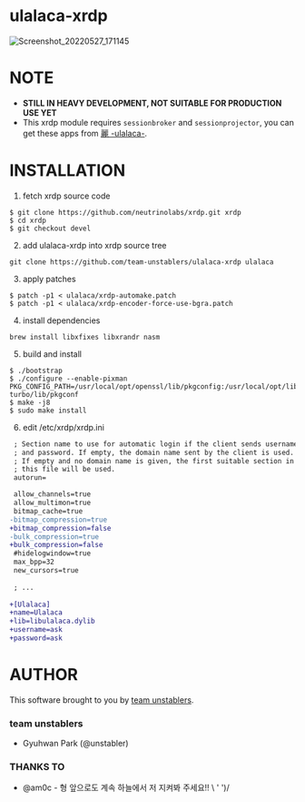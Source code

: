 # ulalaca-xrdp 

![Screenshot_20220527_171145](https://user-images.githubusercontent.com/964412/170659838-3843d5e9-3372-47f8-940b-4ce183ca5ec9.png)

# NOTE

- **STILL IN HEAVY DEVELOPMENT, NOT SUITABLE FOR PRODUCTION USE YET**
- This xrdp module requires `sessionbroker` and `sessionprojector`, you can get these apps from [麗 -ulalaca-](https://github.com/unstabler/ulalaca).

# INSTALLATION
1. fetch xrdp source code
```shell
$ git clone https://github.com/neutrinolabs/xrdp.git xrdp
$ cd xrdp
$ git checkout devel
```

2. add ulalaca-xrdp into xrdp source tree
```shell
git clone https://github.com/team-unstablers/ulalaca-xrdp ulalaca
```

3. apply patches
```shell
$ patch -p1 < ulalaca/xrdp-automake.patch
$ patch -p1 < ulalaca/xrdp-encoder-force-use-bgra.patch
```

4. install dependencies
```shell
brew install libxfixes libxrandr nasm
```

5. build and install
```shell
$ ./bootstrap
$ ./configure --enable-pixman PKG_CONFIG_PATH=/usr/local/opt/openssl/lib/pkgconfig:/usr/local/opt/libjpeg-turbo/lib/pkgconf
$ make -j8 
$ sudo make install
```

6. edit /etc/xrdp/xrdp.ini
```diff
 ; Section name to use for automatic login if the client sends username
 ; and password. If empty, the domain name sent by the client is used.
 ; If empty and no domain name is given, the first suitable section in
 ; this file will be used.
 autorun=

 allow_channels=true
 allow_multimon=true
 bitmap_cache=true
-bitmap_compression=true
+bitmap_compression=false
-bulk_compression=true
+bulk_compression=false
 #hidelogwindow=true
 max_bpp=32
 new_cursors=true
 
 ; ...
 
+[Ulalaca]
+name=Ulalaca
+lib=libulalaca.dylib
+username=ask
+password=ask
```

# AUTHOR

This software brought to you by [team unstablers](https://unstabler.pl).

### team unstablers

- Gyuhwan Park (@unstabler)


### THANKS TO

- @am0c - 형 앞으로도 계속 하늘에서 저 지켜봐 주세요!! \ ' ')/
